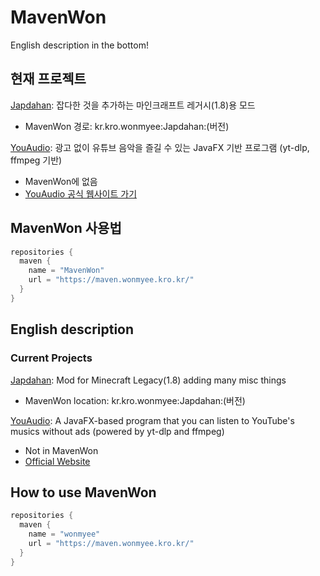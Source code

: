 # MavenWon
English description in the bottom!

## 현재 프로젝트
[Japdahan](https://github.com/won-myee/Japdahan): 잡다한 것을 추가하는 마인크래프트 레거시(1.8)용 모드
 - MavenWon 경로: kr.kro.wonmyee:Japdahan:(버전)

[YouAudio](https://github.com/won-myee/YouAudio): 광고 없이 유튜브 음악을 즐길 수 있는 JavaFX 기반 프로그램 (yt-dlp, ffmpeg 기반)
 - MavenWon에 없음
 - [YouAudio 공식 웹사이트 가기](https://youaudio.wonmyee.kro.kr)

## MavenWon 사용법
```groovy
repositories {
  maven {
    name = "MavenWon"
    url = "https://maven.wonmyee.kro.kr/"
  }
}
```

## English description
### Current Projects
[Japdahan](https://github.com/won-myee/Japdahan): Mod for Minecraft Legacy(1.8) adding many misc things
 - MavenWon location: kr.kro.wonmyee:Japdahan:(버전)

[YouAudio](https://github.com/won-myee/YouAudio): A JavaFX-based program that you can listen to YouTube's musics without ads (powered by yt-dlp and ffmpeg)
 - Not in MavenWon
 - [Official Website](https://youaudio.wonmyee.kro.kr)

## How to use MavenWon
```groovy
repositories {
  maven {
    name = "wonmyee"
    url = "https://maven.wonmyee.kro.kr/"
  }
}
```
